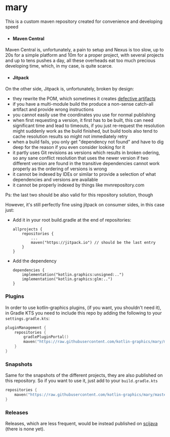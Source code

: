 # mary

This is a custom maven repository created for convenience and developing speed
- #### Maven Central

Maven Central is, unfortunately, a pain to setup and Nexus is too slow, up to 20s for a simple platform
and 10m for a proper project, with several projects and up to tens pushes a day, all these overheads eat too much
precious developing time, which, in my case, is quite scarce.

- #### Jitpack

On the other side, Jitpack is, unfortunately, broken by design:
- they rewrite the POM, which sometimes it creates [defective artifacts](https://github.com/jitpack/jitpack.io/issues/4476)
- if you have a multi-module build the produce a non-sense catch-all artifact and provide wrong instructions
- you cannot easily use the coordinates you use for normal publishing
- when first requesting a version, it first has to be built, this can need significant time and lead to timeouts,
  if you just re-request the resolution might suddenly work as the build finished, but build tools also tend to cache
  resolution results so might not immediately retry
- when a build fails, you only get "dependency not found" and have to dig deep for the reason if you even consider looking for it
- it partly uses Git revisions as versions which results in broken odering, so any sane conflict resolution that uses the newer version if two different version are found in the transitive dependencies cannot work properly as the ordering of versions is wrong
- it cannot be indexed by IDEs or similar to provide a selection of what dependencies and versions are available
- it cannot be properly indexed by things like mvnrepository.com

Ps: the last two should be also valid for this repository solution, though

However, it's still perfectly fine using jitpack on consumer sides, in this case just:

- Add it in your root build.gradle at the end of repositories:

      allprojects {
          repositories {
              ...
              maven("https://jitpack.io") // should be the last entry
          }
      }

- Add the dependency

      dependencies {
          implementation("kotlin.graphics:unsigned:..")
          implementation("kotlin.graphics:glm:..")
      }

### Plugins

In order to use kotlin-graphics plugins, (if you want, you shouldn't need it), in Gradle KTS you need to include this repo by adding the following to your `settings.gradle.kts`:

```kotlin
pluginManagement {
    repositories {
        gradlePluginPortal()
        maven("https://raw.githubusercontent.com/kotlin-graphics/mary/master")
    }
}
```

### Snapshots

Same for the snapshots of the different projects, they are also published on this repository.
So if you want to use it, just add to your `build.gradle.kts`

```kotlin
repositories {
    maven("https://raw.githubusercontent.com/kotlin-graphics/mary/master")
}
```

### Releases

Releases, which are less frequent, would be instead published on [scijava](https://maven.scijava.org/) (there is none yet).
